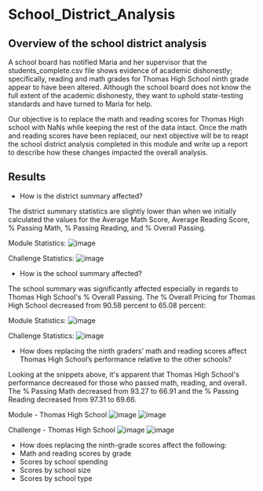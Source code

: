 # School_District_Analysis

## Overview of the school district analysis
A school board has notified Maria and her supervisor that the students_complete.csv file shows evidence of academic dishonestly; specifically, reading and math grades for Thomas High School ninth grade appear to have been altered. Although the school board does not know the full extent of the academic dishonesty, they want to uphold state-testing standards and have turned to Maria for help.

Our objective is to replace the math and reading scores for Thomas High school with NaNs while keeping the rest of the data intact. Once the math and reading scores have been replaced, our next objective will be to reapt the school district analysis completed in this module and write up a report to describe how these changes impacted the overall analysis.

## Results

- How is the district summary affected?

The district summary statistics are slightly lower than when we initially calculated the values for the Average Math Score, Average Reading Score, % Passing Math, % Passing Reading, and % Overall Passing.

Module Statistics:
![image](https://user-images.githubusercontent.com/89496798/140695146-b48fc7a0-c328-48d7-8b3d-72d303e076c2.png)

Challenge Statistics:
![image](https://user-images.githubusercontent.com/89496798/140694986-d595df82-7297-4970-828e-ebde3447f304.png)

- How is the school summary affected?

The school summary was significantly affected especially in regards to Thomas High School's % Overall Passing. The % Overall Pricing for Thomas High School decreased from 90.58 percent to 65.08 percent:

Module Statistics:
![image](https://user-images.githubusercontent.com/89496798/140695672-22123753-6dc5-4cff-a614-2932d2cdeb9f.png)

Challenge Statistics:
![image](https://user-images.githubusercontent.com/89496798/140695739-10e986db-639e-4359-9d11-f04e6634ac3f.png)

- How does replacing the ninth graders’ math and reading scores affect Thomas High School’s performance relative to the other schools?

Looking at the snippets above, it's apparent that Thomas High School's performance decreased for those who passed math, reading, and overall. The % Passing Math decreased from 93.27 to 66.91 and the % Passing Reading decreased from 97.31 to 69.66.

Module - Thomas High School
![image](https://user-images.githubusercontent.com/89496798/140697253-22ae6219-2433-468d-901e-38877cbabf7e.png)
![image](https://user-images.githubusercontent.com/89496798/140697575-c81179a5-97ee-4e12-a5c6-b11cdcad6f1d.png)

Challenge - Thomas High School
![image](https://user-images.githubusercontent.com/89496798/140697263-a67563a5-1d7d-42bd-9273-a8e670f2ca02.png)
![image](https://user-images.githubusercontent.com/89496798/140696843-24b06774-0ed4-4ded-8510-e56eddae2a92.png)


- How does replacing the ninth-grade scores affect the following:
- Math and reading scores by grade
- Scores by school spending
- Scores by school size
- Scores by school type
